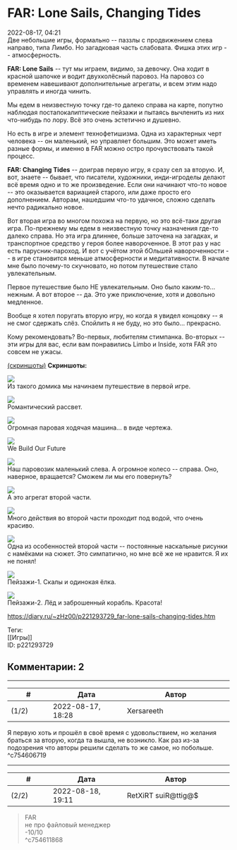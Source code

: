 FAR: Lone Sails, Changing Tides
===============================

  
2022-08-17, 04:21  
 Две небольшие игры, формально -- паззлы с продвижением слева направо, типа Лимбо. Но загадковая часть слабовата. Фишка этих игр -- атмосферность.   
   
  **FAR: Lone Sails**  -- тут мы играем, видимо, за девочку. Она ходит в красной шапочке и водит двухколёсный паровоз. На паровоз со временем навешивают дополнительные агрегаты, и всем этим надо управлять и иногда чинить.   
   
 Мы едем в неизвестную точку где-то далеко справа на карте, попутно наблюдая постапокалиптические пейзажи и пытаясь вычленить из них что-нибудь по лору. Всё это очень эстетично и душевно.   
   
 Но есть в игре и элемент технофетишизма. Одна из характерных черт человека -- он маленький, но управляет большим. Это может иметь разные формы, и именно в FAR можно остро прочувствовать такой процесс.   
   
  **FAR: Changing Tides**  -- доиграв первую игру, я сразу сел за вторую. И, вот, знаете -- бывает, что писатели, художники, инди-игроделы делают всё время одно и то же произведение. Если они начинают что-то новое -- это оказывается вариацией старого, или даже просто его дополнением. Авторам, нашедшим что-то удачное, сложно сделать нечто радикально новое.   
   
 Вот вторая игра во многом похожа на первую, но это всё-таки другая игра. По-прежнему мы едем в неизвестную точку назначения где-то далеко справа. Но эта игра длиннее, больше заточена на загадках, и транспортное средство у героя более навороченное. В этот раз у нас есть парусник-пароход. И вот с учётом этой бОльшей навороченности -- в игре становится меньше атмосферности и медитативности. В начале мне было почему-то скучновато, но потом путешествие стало увлекательным.   
   
 Первое путешествие было НЕ увлекательным. Оно было каким-то... нежным. А вот второе -- да. Это уже приключение, хотя и довольно медленное.   
   
 Вообще я хотел поругать вторую игру, но когда я увидел концовку -- я не смог сдержать слёз. Спойлить я не буду, но это было... прекрасно.   
   
 Кому рекомендовать? Во-первых, любителям стимпанка. Во-вторых -- эти игры для вас, если вам понравились Limbo и Inside, хотя FAR это совсем не ужасы.   
   
  [(скриншоты)](https://zHz00.diary.ru/p221293729.htm?index=1#linkmore221293729m1)     **Скриншоты:**    
    
  [![](pics/TXYWNl.png)](https://yapx.ru/v/TXYWN)    
 Из такого домика мы начинаем путешествие в первой игре.   
   
  [![](pics/TXYWOl.png)](https://yapx.ru/v/TXYWO)    
 Романтический рассвет.   
   
  [![](pics/TXYWPl.png)](https://yapx.ru/v/TXYWP)    
 Огромная паровая ходячая машина... в виде чертежа.   
   
  [![](pics/TXYWQl.png)](https://yapx.ru/v/TXYWQ)    
 We Build Our Future   
   
  [![](pics/TXYWRl.png)](https://yapx.ru/v/TXYWR)    
 Наш паровозик маленький слева. А огромное колесо -- справа. Оно, наверное, вращается? Сможем ли мы его повернуть?   
   
  [![](pics/TXYWIl.png)](https://yapx.ru/v/TXYWI)    
 А это агрегат второй части.   
   
  [![](pics/TXYWJl.png)](https://yapx.ru/v/TXYWJ)    
 Много действия во второй части проходит под водой, что очень красиво.   
   
  [![](pics/TXYWKl.png)](https://yapx.ru/v/TXYWK)    
 Одна из особенностей второй части -- постоянные наскальные рисунки с намёками на сюжет. Это симпатично, но мне всё же не нравится. Я их не понял!   
   
  [![](pics/TXYWLl.png)](https://yapx.ru/v/TXYWL)    
 Пейзажи-1. Скалы и одинокая ёлка.   
   
  [![](pics/TXYWMl.png)](https://yapx.ru/v/TXYWM)    
 Пейзажи-2. Лёд и заброшенный корабль. Красота!   
      
  
<https://diary.ru/~zHz00/p221293729_far-lone-sails-changing-tides.htm>  
  
Теги:  
[[Игры]]  
ID: p221293729  


Комментарии: 2
--------------

  


---



|         #         |              Дата              |                     Автор                     |           ID           |
| --- | --- | --- | --- |
| (1/2) | 2022-08-17, 18:28 | Xersareeth | c754606719 |

  
 Я первую хоть и прошёл в своё время с удовольствием, но желания браться за вторую, когда та вышла, не возникло. Как раз из-за подозрения что авторы решили сделать то же самое, но побольше.   
 ^c754606719

---



|         #         |              Дата              |                     Автор                     |           ID           |
| --- | --- | --- | --- |
| (2/2) | 2022-08-18, 19:11 | RetXiRT suiR@ttig@$ | c754611868 |

  
 >FAR   
 >не про файловый менеджер   
 -10/10   
 ^c754611868